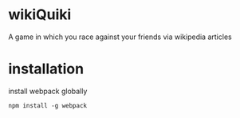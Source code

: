 # wikiQuiki
A game in which you race against your friends via wikipedia articles

# installation
install webpack globally

    npm install -g webpack



